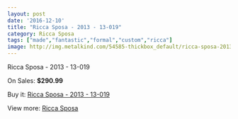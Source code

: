 ```yaml
---
layout: post
date: '2016-12-10'
title: "Ricca Sposa - 2013 - 13-019"
category: Ricca Sposa
tags: ["made","fantastic","formal","custom","ricca"]
image: http://img.metalkind.com/54585-thickbox_default/ricca-sposa-2013-13-019.jpg
---
```

Ricca Sposa - 2013 - 13-019

On Sales: **$290.99**
<a href="https://www.metalkind.com/en/ricca-sposa/15028-ricca-sposa-2013-13-019.html"><amp-img layout="responsive" width="600" height="600" src="//img.metalkind.com/54585-thickbox_default/ricca-sposa-2013-13-019.jpg" alt="Ricca Sposa - 2013 - 13-019 0" /></a>
<a href="https://www.metalkind.com/en/ricca-sposa/15028-ricca-sposa-2013-13-019.html"><amp-img layout="responsive" width="600" height="600" src="//img.metalkind.com/54586-thickbox_default/ricca-sposa-2013-13-019.jpg" alt="Ricca Sposa - 2013 - 13-019 1" /></a>
<a href="https://www.metalkind.com/en/ricca-sposa/15028-ricca-sposa-2013-13-019.html"><amp-img layout="responsive" width="600" height="600" src="//img.metalkind.com/54587-thickbox_default/ricca-sposa-2013-13-019.jpg" alt="Ricca Sposa - 2013 - 13-019 2" /></a>
<a href="https://www.metalkind.com/en/ricca-sposa/15028-ricca-sposa-2013-13-019.html"><amp-img layout="responsive" width="600" height="600" src="//img.metalkind.com/54588-thickbox_default/ricca-sposa-2013-13-019.jpg" alt="Ricca Sposa - 2013 - 13-019 3" /></a>
<a href="https://www.metalkind.com/en/ricca-sposa/15028-ricca-sposa-2013-13-019.html"><amp-img layout="responsive" width="600" height="600" src="//img.metalkind.com/54589-thickbox_default/ricca-sposa-2013-13-019.jpg" alt="Ricca Sposa - 2013 - 13-019 4" /></a>

Buy it: [Ricca Sposa - 2013 - 13-019](https://www.metalkind.com/en/ricca-sposa/15028-ricca-sposa-2013-13-019.html "Ricca Sposa - 2013 - 13-019")

View more: [Ricca Sposa](https://www.metalkind.com/en/171-ricca-sposa "Ricca Sposa")